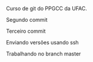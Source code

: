 Curso de git do PPGCC da UFAC.

Segundo commit

Terceiro commit

Enviando versões usando ssh

Trabalhando no branch master
